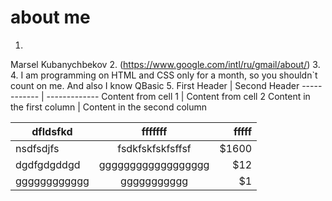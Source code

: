 # about me
1. 
Marsel Kubanychbekov
2. (https://www.google.com/intl/ru/gmail/about/)
3. 
4. I am programming on HTML and CSS only for a month, so you shouldn`t count on me. And also I know QBasic
5. 
First Header | Second Header
------------ | -------------
Content from cell 1 | Content from cell 2
Content in the first column | Content in the second column

| dfldsfkd      |fffffff             | fffff |
| ------------- |:------------------:| -----:|
|     nsdfsdjfs | fsdkfskfskfsffsf   | $1600 |
| dgdfgdgddgd   | gggggggggggggggggg |   $12 |
| gggggggggggg  | ggggggggggg        |    $1 |